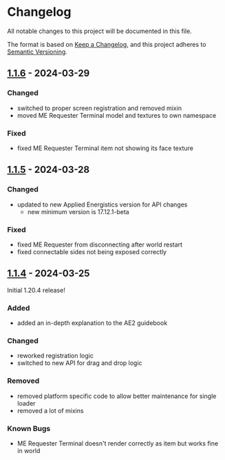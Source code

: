 # Changelog

All notable changes to this project will be documented in this file.

The format is based on [Keep a Changelog],
and this project adheres to [Semantic Versioning].

## [1.1.6] - 2024-03-29

### Changed

- switched to proper screen registration and removed mixin
- moved ME Requester Terminal model and textures to own namespace

### Fixed

- fixed ME Requester Terminal item not showing its face texture

## [1.1.5] - 2024-03-28

### Changed

- updated to new Applied Energistics version for API changes
  - new minimum version is 17.12.1-beta

### Fixed

- fixed ME Requester from disconnecting after world restart
- fixed connectable sides not being exposed correctly

## [1.1.4] - 2024-03-25

Initial 1.20.4 release!

### Added

- added an in-depth explanation to the AE2 guidebook

### Changed

- reworked registration logic
- switched to new API for drag and drop logic

### Removed

- removed platform specific code to allow better maintenance for single loader
- removed a lot of mixins

### Known Bugs

- ME Requester Terminal doesn't render correctly as item but works fine in world

<!-- Links -->
[keep a changelog]: https://keepachangelog.com/en/1.0.0/
[semantic versioning]: https://semver.org/spec/v2.0.0.html

<!-- Versions -->
[1.1.6]: https://github.com/AlmostReliable/merequester/releases/tag/v1.20.4-neoforge-1.1.6
[1.1.5]: https://github.com/AlmostReliable/merequester/releases/tag/v1.20.4-neoforge-1.1.5
[1.1.4]: https://github.com/AlmostReliable/merequester/releases/tag/v1.20.4-1.1.4

